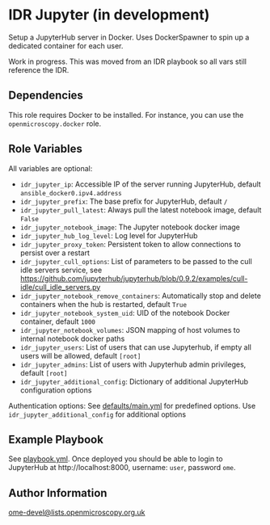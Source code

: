 IDR Jupyter (in development)
============================

Setup a JupyterHub server in Docker.
Uses DockerSpawner to spin up a dedicated container for each user.

Work in progress.
This was moved from an IDR playbook so all vars still reference the IDR.


Dependencies
------------

This role requires Docker to be installed.
For instance, you can use the `openmicroscopy.docker` role.


Role Variables
--------------

All variables are optional:
- `idr_jupyter_ip`: Accessible IP of the server running JupyterHub, default `ansible_docker0.ipv4.address`
- `idr_jupyter_prefix`: The base prefix for JupyterHub, default `/`
- `idr_jupyter_pull_latest`: Always pull the latest notebook image, default `False`
- `idr_jupyter_notebook_image`: The Jupyter notebook docker image
- `idr_jupyter_hub_log_level`: Log level for JupyterHub
- `idr_jupyter_proxy_token`: Persistent token to allow connections to persist over a restart
- `idr_jupyter_cull_options`: List of parameters to be passed to the cull idle servers service, see https://github.com/jupyterhub/jupyterhub/blob/0.9.2/examples/cull-idle/cull_idle_servers.py
- `idr_jupyter_notebook_remove_containers`: Automatically stop and delete containers when the hub is restarted, default `True`
- `idr_jupyter_notebook_system_uid`: UID of the notebook Docker container, default `1000`
- `idr_jupyter_notebook_volumes`: JSON mapping of host volumes to internal notebook docker paths
- `idr_jupyter_users`: List of users that can use Jupyterhub, if empty all users will be allowed, default `[root]`
- `idr_jupyter_admins`: List of users with Jupyterhub admin privileges, default `[root]`
- `idr_jupyter_additional_config`: Dictionary of additional JupyterHub configuration options

Authentication options: See [defaults/main.yml](defaults/main.yml) for predefined options. Use `idr_jupyter_additional_config` for additional options


Example Playbook
----------------

See [playbook.yml](playbook.yml).
Once deployed you should be able to login to JupyterHub at http://localhost:8000, username: `user`, password `ome`.


Author Information
------------------

ome-devel@lists.openmicroscopy.org.uk
